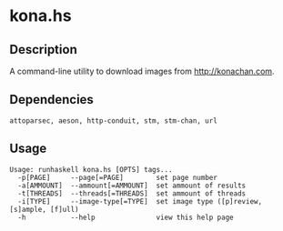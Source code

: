 kona.hs
=======

Description
-----------
A command-line utility to download images from http://konachan.com.

Dependencies
------------
	attoparsec, aeson, http-conduit, stm, stm-chan, url

Usage
-----
	Usage: runhaskell kona.hs [OPTS] tags...
	  -p[PAGE]     --page[=PAGE]        set page number
	  -a[AMMOUNT]  --ammount[=AMMOUNT]  set ammount of results
	  -t[THREADS]  --threads[=THREADS]  set ammount of threads
	  -i[TYPE]     --image-type[=TYPE]  set image type ([p]review, [s]ample, [f]ull)
	  -h           --help               view this help page
